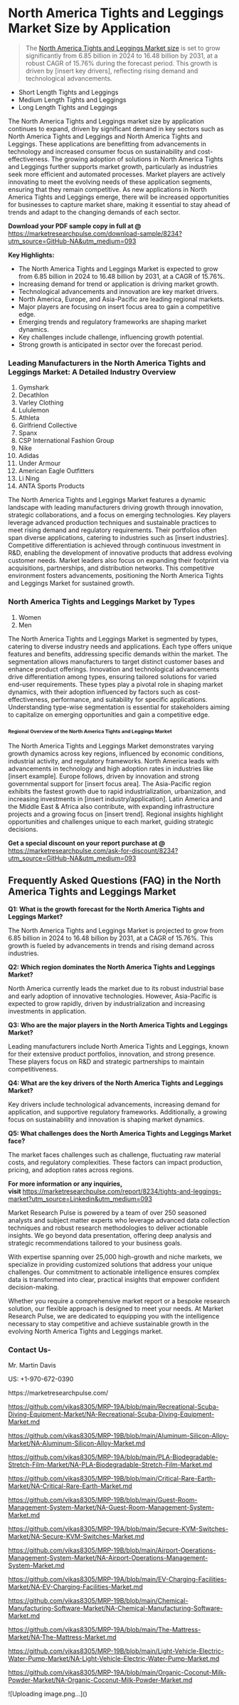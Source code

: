 
<h1>North America Tights and Leggings Market&nbsp;Size by Application</h1><blockquote><p>The <a href="https://marketresearchpulse.com/download-sample/8234?utm_source=GitHub-NA&amp;utm_medium=093">North America Tights and Leggings Market size</a> is set to grow significantly from 6.85 billion in 2024 to 16.48 billion by 2031, at a robust CAGR of 15.76% during the forecast period. This growth is driven by [insert key drivers], reflecting rising demand and technological advancements.</p></blockquote><ul><li>Short Length Tights and Leggings<li> Medium Length Tights and Leggings<li> Long Length Tights and Leggings</li></ul><p>The North America Tights and Leggings market size by application continues to expand, driven by significant demand in key sectors such as North America Tights and Leggings and North America Tights and Leggings. These applications are benefitting from advancements in technology and increased consumer focus on sustainability and cost-effectiveness. The growing adoption of solutions in North America Tights and Leggings further supports market growth, particularly as industries seek more efficient and automated processes. Market players are actively innovating to meet the evolving needs of these application segments, ensuring that they remain competitive. As new applications in North America Tights and Leggings emerge, there will be increased opportunities for businesses to capture market share, making it essential to stay ahead of trends and adapt to the changing demands of each sector.</p><p><strong>Download your PDF sample copy in full at @ </strong><a href="https://marketresearchpulse.com/download-sample/8234?utm_source=GitHub-NA&amp;utm_medium=093">https://marketresearchpulse.com/download-sample/8234?utm_source=GitHub-NA&amp;utm_medium=093</a></p><p><strong>Key Highlights: </strong></p><ul><li>The North America Tights and Leggings Market is expected to grow from 6.85 billion in 2024 to 16.48 billion by 2031, at a CAGR of 15.76%.</li><li>Increasing demand for trend or application is driving market growth.</li><li>Technological advancements and innovation are key market drivers.</li><li>North America, Europe, and Asia-Pacific are leading regional markets.</li><li>Major players are focusing on insert focus area to gain a competitive edge.</li><li>Emerging trends and regulatory frameworks are shaping market dynamics.</li><li>Key challenges include challenge, influencing growth potential.</li><li>Strong growth is anticipated in sector over the forecast period.</li></ul><h3>Leading Manufacturers in the North America Tights and Leggings Market: A Detailed Industry Overview</h3><ol><li>Gymshark</li><li>Decathlon</li><li>Varley Clothing</li><li>Lululemon</li><li>Athleta</li><li>Girlfriend Collective</li><li>Spanx</li><li>CSP International Fashion Group</li><li>Nike</li><li>Adidas</li><li>Under Armour</li><li>American Eagle Outfitters</li><li>Li Ning</li><li>ANTA Sports Products</li></ol><div class="flex max-w-full flex-col flex-grow"><div class="min-h-8 text-message flex w-full flex-col items-end gap-2 whitespace-normal break-words [.text-message+&amp;]:mt-5" dir="auto" data-message-author-role="assistant" data-message-id="fd8432e4-4910-450d-b182-61b7bfb0a01f" data-message-model-slug="gpt-4o"><div class="flex w-full flex-col gap-1 empty:hidden first:pt-[3px]"><div class="markdown prose w-full break-words dark:prose-invert light"><p>The North America Tights and Leggings Market features a dynamic landscape with leading manufacturers driving growth through innovation, strategic collaborations, and a focus on emerging technologies. Key players leverage advanced production techniques and sustainable practices to meet rising demand and regulatory requirements. Their portfolios often span diverse applications, catering to industries such as [insert industries]. Competitive differentiation is achieved through continuous investment in R&amp;D, enabling the development of innovative products that address evolving customer needs. Market leaders also focus on expanding their footprint via acquisitions, partnerships, and distribution networks. This competitive environment fosters advancements, positioning the North America Tights and Leggings Market for sustained growth.</p></div></div></div></div><h3>North America Tights and Leggings Market by Types</h3><ol><li>Women<li> Men</li></ol><div class="flex max-w-full flex-col flex-grow"><div class="min-h-8 text-message flex w-full flex-col items-end gap-2 whitespace-normal break-words [.text-message+&amp;]:mt-5" dir="auto" data-message-author-role="assistant" data-message-id="084470be-0bb7-4664-bddf-5156b4f41249" data-message-model-slug="gpt-4o-mini"><div class="flex w-full flex-col gap-1 empty:hidden first:pt-[3px]"><div class="markdown prose w-full break-words dark:prose-invert light"><p>The North America Tights and Leggings Market is segmented by types, catering to diverse industry needs and applications. Each type offers unique features and benefits, addressing specific demands within the market. The segmentation allows manufacturers to target distinct customer bases and enhance product offerings. Innovation and technological advancements drive differentiation among types, ensuring tailored solutions for varied end-user requirements. These types play a pivotal role in shaping market dynamics, with their adoption influenced by factors such as cost-effectiveness, performance, and suitability for specific applications. Understanding type-wise segmentation is essential for stakeholders aiming to capitalize on emerging opportunities and gain a competitive edge.</p></div></div></div></div><h3><span style="font-size: 11px;">Regional Overview of the North America Tights and Leggings Market</span></h3><div class="flex max-w-full flex-col flex-grow"><div class="min-h-8 text-message flex w-full flex-col items-end gap-2 whitespace-normal break-words [.text-message+&amp;]:mt-5" dir="auto" data-message-author-role="assistant" data-message-id="e9038762-ce64-4e30-91c9-9bd413514231" data-message-model-slug="gpt-4o-mini"><div class="flex w-full flex-col gap-1 empty:hidden first:pt-[3px]"><div class="markdown prose w-full break-words dark:prose-invert light"><p>The North America Tights and Leggings Market demonstrates varying growth dynamics across key regions, influenced by economic conditions, industrial activity, and regulatory frameworks. North America leads with advancements in technology and high adoption rates in industries like [insert example]. Europe follows, driven by innovation and strong governmental support for [insert focus area]. The Asia-Pacific region exhibits the fastest growth due to rapid industrialization, urbanization, and increasing investments in [insert industry/application]. Latin America and the Middle East &amp; Africa also contribute, with expanding infrastructure projects and a growing focus on [insert trend]. Regional insights highlight opportunities and challenges unique to each market, guiding strategic decisions.</p></div></div></div></div><p><strong>Get a special discount on your report purchase at @ </strong><a href="https://marketresearchpulse.com/ask-for-discount/8234?utm_source=GitHub-NA&amp;utm_medium=093">https://marketresearchpulse.com/ask-for-discount/8234?utm_source=GitHub-NA&amp;utm_medium=093</a></p><h2>Frequently Asked Questions (FAQ) in the North America Tights and Leggings Market</h2><p><strong>Q1: What is the growth forecast for the North America Tights and Leggings Market?</strong></p><p>The North America Tights and Leggings Market is projected to grow from 6.85 billion in 2024 to 16.48 billion by 2031, at a CAGR of 15.76%. This growth is fueled by advancements in trends and rising demand across industries.</p><p><strong>Q2: Which region dominates the North America Tights and Leggings Market?</strong></p><p>North America currently leads the market due to its robust industrial base and early adoption of innovative technologies. However, Asia-Pacific is expected to grow rapidly, driven by industrialization and increasing investments in application.</p><p><strong>Q3: Who are the major players in the North America Tights and Leggings Market?</strong></p><p>Leading manufacturers include North America Tights and Leggings, known for their extensive product portfolios, innovation, and strong presence. These players focus on R&amp;D and strategic partnerships to maintain competitiveness.</p><p><strong>Q4: What are the key drivers of the North America Tights and Leggings Market?</strong></p><p>Key drivers include technological advancements, increasing demand for application, and supportive regulatory frameworks. Additionally, a growing focus on sustainability and innovation is shaping market dynamics.</p><p><strong>Q5: What challenges does the North America Tights and Leggings Market face?</strong></p><p>The market faces challenges such as challenge, fluctuating raw material costs, and regulatory complexities. These factors can impact production, pricing, and adoption rates across regions.</p><p><strong>For more information or any inquiries, visit&nbsp;</strong><a href="https://marketresearchpulse.com/report/8234/tights-and-leggings-market?utm_source=Linkedin&utm_medium=093">https://marketresearchpulse.com/report/8234/tights-and-leggings-market?utm_source=Linkedin&utm_medium=093</a></p><p>Market Research Pulse is powered by a team of over 250 seasoned analysts and subject matter experts who leverage advanced data collection techniques and robust research methodologies to deliver actionable insights. We go beyond data presentation, offering deep analysis and strategic recommendations tailored to your business goals.</p><p>With expertise spanning over 25,000 high-growth and niche markets, we specialize in providing customized solutions that address your unique challenges. Our commitment to actionable intelligence ensures complex data is transformed into clear, practical insights that empower confident decision-making.</p><p>Whether you require a comprehensive market report or a bespoke research solution, our flexible approach is designed to meet your needs. At Market Research Pulse, we are dedicated to equipping you with the intelligence necessary to stay competitive and achieve sustainable growth in the evolving North America Tights and Leggings market.</p><h3><strong>Contact Us-</strong></h3><p>Mr. Martin Davis</p><p>US: +1-970-672-0390</p><p>https://marketresearchpulse.com/</p><p><a href="https://github.com/vikas8305/MRP-19A/blob/main/Recreational-Scuba-Diving-Equipment-Market/NA-Recreational-Scuba-Diving-Equipment-Market.md">https://github.com/vikas8305/MRP-19A/blob/main/Recreational-Scuba-Diving-Equipment-Market/NA-Recreational-Scuba-Diving-Equipment-Market.md</a></p><p><a href="https://github.com/vikas8305/MRP-19B/blob/main/Aluminum-Silicon-Alloy-Market/NA-Aluminum-Silicon-Alloy-Market.md">https://github.com/vikas8305/MRP-19B/blob/main/Aluminum-Silicon-Alloy-Market/NA-Aluminum-Silicon-Alloy-Market.md</a></p><p><a href="https://github.com/vikas8305/MRP-19A/blob/main/PLA-Biodegradable-Stretch-Film-Market/NA-PLA-Biodegradable-Stretch-Film-Market.md">https://github.com/vikas8305/MRP-19A/blob/main/PLA-Biodegradable-Stretch-Film-Market/NA-PLA-Biodegradable-Stretch-Film-Market.md</a></p><p><a href="https://github.com/vikas8305/MRP-19B/blob/main/Critical-Rare-Earth-Market/NA-Critical-Rare-Earth-Market.md">https://github.com/vikas8305/MRP-19B/blob/main/Critical-Rare-Earth-Market/NA-Critical-Rare-Earth-Market.md</a></p><p><a href="https://github.com/vikas8305/MRP-19B/blob/main/Guest-Room-Management-System-Market/NA-Guest-Room-Management-System-Market.md">https://github.com/vikas8305/MRP-19B/blob/main/Guest-Room-Management-System-Market/NA-Guest-Room-Management-System-Market.md</a></p><p><a href="https://github.com/vikas8305/MRP-19A/blob/main/Secure-KVM-Switches-Market/NA-Secure-KVM-Switches-Market.md">https://github.com/vikas8305/MRP-19A/blob/main/Secure-KVM-Switches-Market/NA-Secure-KVM-Switches-Market.md</a></p><p><a href="https://github.com/vikas8305/MRP-19B/blob/main/Airport-Operations-Management-System-Market/NA-Airport-Operations-Management-System-Market.md">https://github.com/vikas8305/MRP-19B/blob/main/Airport-Operations-Management-System-Market/NA-Airport-Operations-Management-System-Market.md</a></p><p><a href="https://github.com/vikas8305/MRP-19A/blob/main/EV-Charging-Facilities-Market/NA-EV-Charging-Facilities-Market.md">https://github.com/vikas8305/MRP-19A/blob/main/EV-Charging-Facilities-Market/NA-EV-Charging-Facilities-Market.md</a></p><p><a href="https://github.com/vikas8305/MRP-19B/blob/main/Chemical-Manufacturing-Software-Market/NA-Chemical-Manufacturing-Software-Market.md">https://github.com/vikas8305/MRP-19B/blob/main/Chemical-Manufacturing-Software-Market/NA-Chemical-Manufacturing-Software-Market.md</a></p><p><a href="https://github.com/vikas8305/MRP-19A/blob/main/The-Mattress-Market/NA-The-Mattress-Market.md">https://github.com/vikas8305/MRP-19A/blob/main/The-Mattress-Market/NA-The-Mattress-Market.md</a></p><p><a href="https://github.com/vikas8305/MRP-19B/blob/main/Light-Vehicle-Electric-Water-Pump-Market/NA-Light-Vehicle-Electric-Water-Pump-Market.md">https://github.com/vikas8305/MRP-19B/blob/main/Light-Vehicle-Electric-Water-Pump-Market/NA-Light-Vehicle-Electric-Water-Pump-Market.md</a></p><p><a href="https://github.com/vikas8305/MRP-19A/blob/main/Organic-Coconut-Milk-Powder-Market/NA-Organic-Coconut-Milk-Powder-Market.md">https://github.com/vikas8305/MRP-19A/blob/main/Organic-Coconut-Milk-Powder-Market/NA-Organic-Coconut-Milk-Powder-Market.md</a></p>
![Uploading image.png…]()
